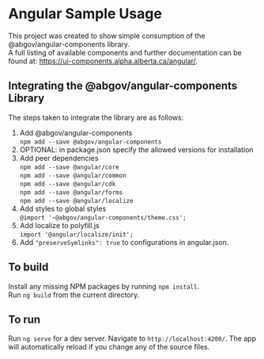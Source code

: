 # Angular Sample Usage

This project was created to show simple consumption of the @abgov/angular-components library.  
A full listing of available components and further documentation can be found at: https://ui-components.alpha.alberta.ca/angular/.

## Integrating the @abgov/angular-components Library

The steps taken to integrate the library are as follows:  

1. Add @abgov/angular-components  
````npm add --save @abgov/angular-components````
2. OPTIONAL: in package.json specify the allowed versions for installation
3. Add peer dependencies  
````npm add --save @angular/core````  
````npm add --save @angular/common````  
````npm add --save @angular/cdk````  
````npm add --save @angular/forms````  
````npm add --save @angular/localize````
4. Add styles to global styles  
````@import '~@abgov/angular-components/theme.css';````
5. Add localize to polyfill.js   
````import '@angular/localize/init';````
6. Add ````"preserveSymlinks": true```` to configurations in angular.json.

## To build

Install any missing NPM packages by running `npm install`.  
Run `ng build` from the current directory.

## To run

Run `ng serve` for a dev server. Navigate to `http://localhost:4200/`. The app will automatically reload if you change any of the source files.

